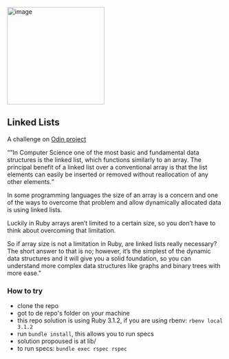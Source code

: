 <img width="226" alt="image" src="https://user-images.githubusercontent.com/26731448/188519846-a027234f-8008-40cb-8b22-87a233650de0.png">

## Linked Lists

A challenge on [Odin project](https://www.theodinproject.com/lessons/ruby-linked-lists)


<q>"In Computer Science one of the most basic and fundamental data structures is the linked list, which functions similarly to an array. The principal benefit of a linked list over a conventional array is that the list elements can easily be inserted or removed without reallocation of any other elements.

In some programming languages the size of an array is a concern and one of the ways to overcome that problem and allow dynamically allocated data is using linked lists.

Luckily in Ruby arrays aren’t limited to a certain size, so you don’t have to think about overcoming that limitation.

So if array size is not a limitation in Ruby, are linked lists really necessary? The short answer to that is no; however, it’s the simplest of the dynamic data structures and it will give you a solid foundation, so you can understand more complex data structures like graphs and binary trees with more ease."


### How to try

- clone the repo
- got to de repo's folder on your machine
- this repo solution is using Ruby 3.1.2, if you are using rbenv: `rbenv local 3.1.2`
- run `bundle install`, this allows you to run specs
- solution propoused is at lib/
- to run specs: `bundle exec rspec rspec`
